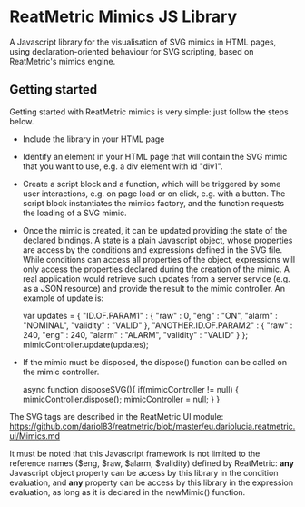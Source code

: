 # ReatMetric Mimics JS Library
A Javascript library for the visualisation of SVG mimics in HTML pages, using declaration-oriented behaviour for SVG scripting, based on ReatMetric's mimics engine.
 
## Getting started
Getting started with ReatMetric mimics is very simple: just follow the steps below.

- Include the library in your HTML page


    <script type="text/javascript" src="rtmt-mimics.js"></script>
  
  
- Identify an element in your HTML page that will contain the SVG mimic that you want to use, 
e.g. a div element with id "div1". 


    <div id="div1"><!-- The SVG will go here --></div>


- Create a script block and a function, which will be triggered by some user interactions, e.g. on page load or on click,
e.g. with a button. The script block instantiates the mimics factory, and the function requests the 
loading of a SVG mimic.


    <script type="text/javascript">
        var factoryObj = new RtmtMimics(document); // Create the mimics factory
        var mimicController = null; // This variable will  
        
        async function loadSVG(){
        	if(mimicController === null) { // Create the mimic if not done yet		
        		mimicController = factoryObj.newMimic(
        			'https://127.0.0.1:8080/station.svg', // URL of the SVG file
        			document.getElementById("div1"), // Element to attach the SVG to
        			["raw", "eng", "alarm", "validity"]); // Object properties that are part of an expression (read below)
        		await mimicController.initialise(); // Initialise the mimic with the bindings
        		var bindings = mimicController.getBindings(); // Return the array of the binding objects defined in the mimics
        		bindings.forEach(a => console.log("Binding detected: " + a));
        	}
        }   
        
        [...]
        
        
    </script>
 
 
 - Once the mimic is created, it can be updated providing the state of the declared bindings. A state is a plain Javascript object,
 whose properties are access by the conditions and expressions defined in the SVG file. While conditions can access all properties of the
 object, expressions will only access the properties declared during the creation of the mimic. A real application would retrieve such updates from a server service (e.g. as a JSON resource) and provide the result to the mimic controller.
An example of update is:
 
 
     var updates = {
 			"ID.OF.PARAM1" : {
 				"raw" : 0,
 				"eng" : "ON",
 				"alarm" : "NOMINAL",
 				"validity" : "VALID"
 			},
 			"ANOTHER.ID.OF.PARAM2" : {
 				"raw" : 240,
 				"eng" : 240,
 				"alarm" : "ALARM",
 				"validity" : "VALID"
 			}
 		};
 		mimicController.update(updates);
 

- If the mimic must be disposed, the dispose() function can be called on the mimic controller.


    async function disposeSVG(){
        if(mimicController != null) {
            mimicController.dispose();
            mimicController = null;
        }
    }


The SVG tags are described in the ReatMetric UI module: https://github.com/dariol83/reatmetric/blob/master/eu.dariolucia.reatmetric.ui/Mimics.md

It must be noted that this Javascript framework is not limited to the reference names ($eng, $raw, $alarm, $validity) defined by ReatMetric: **any** Javascript object property
can be access by this library in the condition evaluation, and **any** property can be access by this library in the expression evaluation, as long 
as it is declared in the newMimic() function. 

